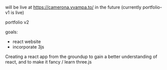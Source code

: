 will be live at https://camerona.vvampa.to/ in the future (currently portfolio-v1 is live)

portfolio v2

goals:
- react website
- incorporate 3js

Creating a react app from the groundup to gain a better understanding of react, and to make it fancy / learn three.js
